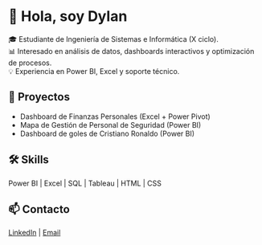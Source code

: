 # 👋 Hola, soy Dylan 

🎓 Estudiante de Ingeniería de Sistemas e Informática (X ciclo).  
📊 Interesado en análisis de datos, dashboards interactivos y optimización de procesos.  
💡 Experiencia en Power BI, Excel y soporte técnico.  

## 🚀 Proyectos
- Dashboard de Finanzas Personales (Excel + Power Pivot)  
- Mapa de Gestión de Personal de Seguridad (Power BI)  
- Dashboard de goles de Cristiano Ronaldo (Power BI)  

## 🛠️ Skills
Power BI | Excel | SQL | Tableau | HTML | CSS  

## 📫 Contacto
[LinkedIn](https://www.linkedin.com/in/dylanvalladares18) | [Email](mailto:valladaresmotadylan@gmail.com)
